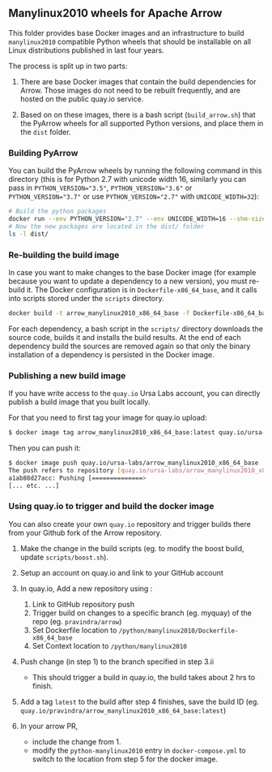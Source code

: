 <!---
  Licensed to the Apache Software Foundation (ASF) under one
  or more contributor license agreements.  See the NOTICE file
  distributed with this work for additional information
  regarding copyright ownership.  The ASF licenses this file
  to you under the Apache License, Version 2.0 (the
  "License"); you may not use this file except in compliance
  with the License.  You may obtain a copy of the License at

    http://www.apache.org/licenses/LICENSE-2.0

  Unless required by applicable law or agreed to in writing,
  software distributed under the License is distributed on an
  "AS IS" BASIS, WITHOUT WARRANTIES OR CONDITIONS OF ANY
  KIND, either express or implied.  See the License for the
  specific language governing permissions and limitations
  under the License.
-->

## Manylinux2010 wheels for Apache Arrow

This folder provides base Docker images and an infrastructure to build
`manylinux2010` compatible Python wheels that should be installable on all
Linux distributions published in last four years.

The process is split up in two parts:

1. There are base Docker images that contain the build dependencies for
   Arrow.  Those images do not need to be rebuilt frequently, and are hosted
   on the public quay.io service.

2. Based on on these images, there is a bash script (`build_arrow.sh`) that
   the PyArrow wheels for all supported Python versions, and place them
   in the `dist` folder.

### Building PyArrow

You can build the PyArrow wheels by running the following command in this
directory (this is for Python 2.7 with unicode width 16, similarly you can pass
in `PYTHON_VERSION="3.5"`, `PYTHON_VERSION="3.6"` or `PYTHON_VERSION="3.7"` or
use `PYTHON_VERSION="2.7"` with `UNICODE_WIDTH=32`):

```bash
# Build the python packages
docker run --env PYTHON_VERSION="2.7" --env UNICODE_WIDTH=16 --shm-size=2g --rm -t -i -v $PWD:/io -v $PWD/../../:/arrow quay.io/ursa-labs/arrow_manylinux2010_x86_64_base:latest /io/build_arrow.sh
# Now the new packages are located in the dist/ folder
ls -l dist/
```

### Re-building the build image

In case you want to make changes to the base Docker image (for example because
you want to update a dependency to a new version), you must re-build it.
The Docker configuration is in `Dockerfile-x86_64_base`, and it calls into
scripts stored under the `scripts` directory.

```bash
docker build -t arrow_manylinux2010_x86_64_base -f Dockerfile-x86_64_base .
```

For each dependency, a bash script in the `scripts/` directory downloads the
source code, builds it and installs the build results.  At the end of each
dependency build the sources are removed again so that only the binary
installation of a dependency is persisted in the Docker image.

### Publishing a new build image

If you have write access to the `quay.io` Ursa Labs account, you can directly
publish a build image that you built locally.

For that you need to first tag your image for quay.io upload:
```bash
$ docker image tag arrow_manylinux2010_x86_64_base:latest quay.io/ursa-labs/arrow_manylinux2010_x86_64_base
```

Then you can push it:
```bash
$ docker image push quay.io/ursa-labs/arrow_manylinux2010_x86_64_base
The push refers to repository [quay.io/ursa-labs/arrow_manylinux2010_x86_64_base]
a1ab88d27acc: Pushing [==============>                                    ]  492.5MB/1.645GB
[... etc. ...]
```

### Using quay.io to trigger and build the docker image

You can also create your own `quay.io` repository and trigger builds there from
your Github fork of the Arrow repository.

1.  Make the change in the build scripts (eg. to modify the boost build, update `scripts/boost.sh`).

2.  Setup an account on quay.io and link to your GitHub account

3.  In quay.io,  Add a new repository using :

    1.  Link to GitHub repository push
    2.  Trigger build on changes to a specific branch (eg. myquay) of the repo (eg. `pravindra/arrow`)
    3.  Set Dockerfile location to `/python/manylinux2010/Dockerfile-x86_64_base`
    4.  Set Context location to `/python/manylinux2010`

4.  Push change (in step 1) to the branch specified in step 3.ii

    *  This should trigger a build in quay.io, the build takes about 2 hrs to finish.

5.  Add a tag `latest` to the build after step 4 finishes, save the build ID (eg. `quay.io/pravindra/arrow_manylinux2010_x86_64_base:latest`)

6.  In your arrow PR,

    *  include the change from 1.
    *  modify the `python-manylinux2010` entry in `docker-compose.yml`
       to switch to the location from step 5 for the docker image.

